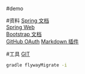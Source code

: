 #demo

#资料
[Spring 文档](https://spring.io/guides)  
[Spring Web](https://spring.io/guides/gs/serving-web-content/)  
[Bootstrap 文档](https://v3.bootcss.com/getting-started/)  
[GitHub OAuth](https://developer.github.com/apps/building-oauth-apps/creating-an-oauth-app/)
[Markdown 插件](http://editor.md.ipandao.com/)

#工具
[GIT](https://git-scm.com/downloads)  
```bash
gradle flywayMigrate -i
```


